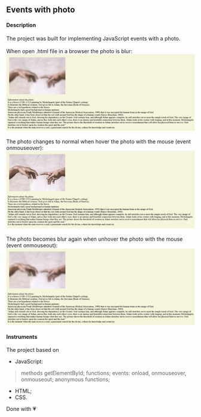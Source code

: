 ## Events with photo

#### Description
The project was built for implementing JavaScript events with a photo.
<br><br>When open .html file in a browser the photo is blur:
![img.png](img/img.png)
<br><br>The photo changes to normal when hover the photo with the mouse (event onmouseover):
![img1.png](img/img1.png)
<br><br>The photo becomes blur again when unhover the photo with the mouse (event onmouseout):
![img.png](img/img.png)

#### Instruments
The project based on 
* JavaScript:
> methods getElementById;
> functions;
> events: onload, onmouseover, onmouseout;
> anonymous functions;
* HTML;
* CSS.

Done with 💗